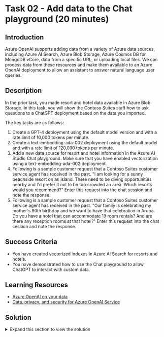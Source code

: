 # Task 02 - Add data to the Chat playground (20 minutes)

## Introduction

Azure OpenAI supports adding data from a variety of Azure data sources, including Azure AI Search, Azure Blob Storage, Azure Cosmos DB for MongoDB vCore, data from a specific URL, or uploading local files. We can process data from these resources and make them available to an Azure OpenAI deployment to allow an assistant to answer natural language user queries.

## Description

In the prior task, you made resort and hotel data available in Azure Blob Storage. In this task, you will show the Contoso Suites staff how to ask questions to a ChatGPT deployment based on the data you imported.

The key tasks are as follows:

1. Create a GPT-4 deployment using the default model version and with a rate limit of 10,000 tokens per minute.
2. Create a text-embedding-ada-002 deployment using the default model and with a rate limit of 120,000 tokens per minute.
3. Add a new data source for resort and hotel information in the Azure AI Studio Chat playground. Make sure that you have enabled vectorization using a text-embedding-ada-002 deployment.
4. Following is a sample customer request that a Contoso Suites customer service agent has received in the past. "I am looking for a sunny beachside resort on an island. There need to be diving opportunities nearby and I'd prefer it not to be too crowded an area. Which resorts would you recommend?" Enter this request into the chat session and note the response.
5. Following is a sample customer request that a Contoso Suites customer service agent has received in the past. "Our family is celebrating my mother's 90th birthday and we want to have that celebration in Aruba. Do you have a hotel that can accommodate 19 room rentals? And are there any reception rooms at that hotel?" Enter this request into the chat session and note the response.

## Success Criteria

- You have created vectorized indexes in Azure AI Search for resorts and hotels.
- You have demonstrated how to use the Chat playground to allow ChatGPT to interact with custom data.

## Learning Resources

- [Azure OpenAI on your data](https://learn.microsoft.com/en-us/azure/ai-services/openai/concepts/use-your-data)
- [Data, privacy, and security for Azure OpenAI Service](https://learn.microsoft.com/legal/cognitive-services/openai/data-privacy)

## Solution

<details>
<summary>Expand this section to view the solution</summary>

- All of this work can be done in the current Azure AI Studio (https://oai.azure.com).
- The steps to create a GPT-4 deployment are:
  - Navigate to the Deployments tab in Azure AI Studio.
  - Select **Create new deployment** to bring up a modal dialog.
  - Choose "gpt-4" from the model list and give it a name such as `gpt-4`. Note that the GPT-4 series of models is only available in certain Azure regions at this time.
  - In the Advanced options section, ensure that the Tokens per Minute Rate Limit is set to 10K.
  - Select **Create** to finalize the deployment.
- Follow these steps to create a text-embedding-ada-002 deployment as well.
- The steps to add a data source in the Chat playground are:
  - Navigate to the Chat tab in Azure AI Studio.
  - Select the "Add your data" tab from the Assistant setup page.
  - Select the **Add a data source** button.
  - In the modal dialog, choose "Azure Blob Storage" from the data source drop-down list.
    - CORS will need to be enabled for the storage account. You may do this from within the dialog, as long as you have appropriate permissions on the storage account.
  - Select the storage account you created and the `contoso-suites` storage container.
  - Choose the Azure AI Search resource you created.
  - The index name can be something simple, such as "resorts" and the Indexer schedule can be set to Once.
  - Select the "Add vector search to this search resource" option and choose your text-embedding-ada-002 deployment from the drop-down list.
  - From the Search type menu, choose "Hybrid (vector + keyword)" and select the option acknowledging that this will incur usage to your account.
- After ingestion and processing is complete, you can ask questions of the uploaded dataset.

</details>